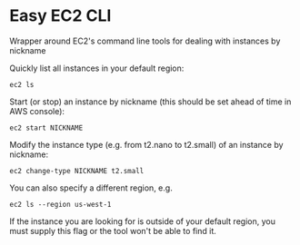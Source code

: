 # Easy EC2 CLI

Wrapper around EC2's command line tools for dealing with instances by nickname

Quickly list all instances in your default region:

	ec2 ls

Start (or stop) an instance by nickname (this should be set ahead of time in AWS
console):

	ec2 start NICKNAME

Modify the instance type (e.g. from t2.nano to t2.small) of an instance by
nickname:

	ec2 change-type NICKNAME t2.small


You can also specify a different region, e.g.

	ec2 ls --region us-west-1

If the instance you are looking for is outside of your default region, you must
supply this flag or the tool won't be able to find it.

